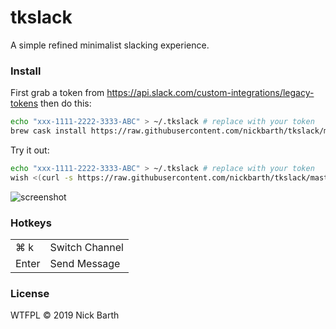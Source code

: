 # tkslack

A simple refined minimalist slacking experience.

### Install

First grab a token from https://api.slack.com/custom-integrations/legacy-tokens then do this:

```bash
echo "xxx-1111-2222-3333-ABC" > ~/.tkslack # replace with your token
brew cask install https://raw.githubusercontent.com/nickbarth/tkslack/master/tkslack.rb
```

Try it out: 

```bash
echo "xxx-1111-2222-3333-ABC" > ~/.tkslack # replace with your token
wish <(curl -s https://raw.githubusercontent.com/nickbarth/tkslack/master/main.tcl)
```

![screenshot](https://raw.githubusercontent.com/nickbarth/tkslack/master/screenshot.png)

### Hotkeys 

<table>
  <tr>
    <td>⌘ k</td><td>Switch Channel</td>
  </tr>
  <tr>
    <td>Enter</td><td>Send Message</td>
  </tr>
</table>

### License
WTFPL &copy; 2019 Nick Barth
